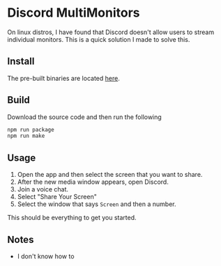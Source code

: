 # Discord MultiMonitors

On linux distros, I have found that Discord doesn't allow users to stream individual monitors. This is a quick solution I made to solve this.

## Install

The pre-built binaries are located [here](https://github.com/Zaedus/Discord-MultiMonitors/releases/edit/untagged-1855f3a70acf1e5bf6d9).

## Build

Download the source code and then run the following

```bash
npm run package
npm run make
```

## Usage

1. Open the app and then select the screen that you want to share.
2. After the new media window appears, open Discord.
3. Join a voice chat. 
4. Select "Share Your Screen"
5. Select the window that says `Screen` and then a number.

This should be everything to get you started.

## Notes

- I don't know how to 